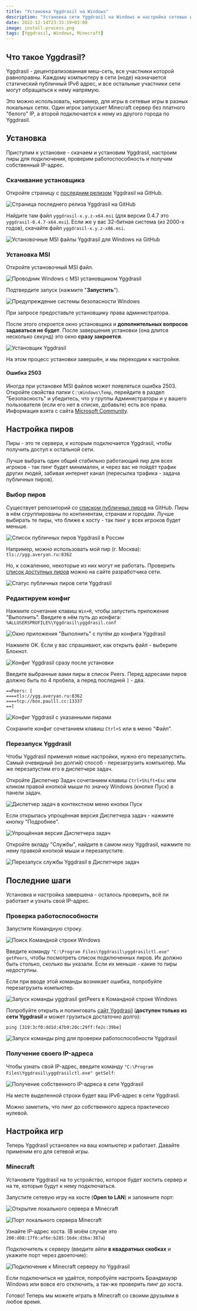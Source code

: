 ```yaml
---
title: "Установка Yggdrasil на Windows"
description: "Установка сети Yggdrasil на Windows и настройка сетевых игр"
date: 2022-12-14T23:33:19+03:00
image: install-process.png
tags: [Yggdrasil, Windows, Minecraft]
---
```


## Что такое Yggdrasil?

Yggdrasil - децентрализованная меш-сеть, все участники которой равноправны.
Каждому компьютеру в сети (ноде) назначается статический публичный IPv6 адрес, и
все остальные участники сети могут обращаться к нему напрямую.

Это можно использовать, например, для игры в сетевые игры в разных локальных
сетях. Один игрок запускает Minecraft сервер без платного "белого" IP, а второй
подключается к нему из другого города по Yggdrasil.

## Установка

Приступим к установке - скачаем и установим Yggdrasil, настроим пиры для
подключения, проверим работоспособность и получим собственный IP-адрес.

### Скачивание установщика

Откройте страницу с [последним
релизом](https://github.com/yggdrasil-network/yggdrasil-go/releases/latest)
Yggdrasil на GitHub.

![Страница последнего релиза Yggdrasil на GitHub](yggdrasil-releases.png)

Найдите там файл `yggdrasil-x.y.z-x64.msi` (для версии 0.4.7 это
`yggdrasil-0.4.7-x64.msi`). Если же у вас 32-битная система (из 2000-х годов),
скачайте файл `yggdrasil-x.y.z-x86.msi`.

![Установочные MSI файлы Yggdrasil для Windows на
GitHub](windows-installers.png)

### Установка MSI

Откройте установочный MSI файл.

![Проводник Windows с MSI установщиком Yggdrasil](open-yggdrasil-installer.png)

Подтвердите запуск (нажмите "**Запустить**").

![Предупреждение системы безопасности Windows](installer-security-warning.png)

При запросе предоставьте установщику права администратора.

После этого откроется окно установщика и **дополнительных вопросов задаваться не
будет**. После завершения установки (она длится несколько секунд) это окно
**сразу закроется**.

![Установщик Yggdrasil](install-process.png)

На этом процесс установки завершён, и мы переходим к настройке.

#### Ошибка 2503

Иногда при установке MSI файлов может появляться ошибка 2503. Откройте свойства
папки `C:\Windows\Temp`, перейдите в раздел "Безопасность" и убедитесь, что у
группы Администраторы и у вашего пользователя (если его нет в списке, добавьте)
есть все права. Информация взята с сайта [Microsoft
Community](https://answers.microsoft.com/en-us/windows/forum/all/error-code-2503-2502-when-installing-msi-file/0aa6840f-e625-4075-b1c5-051da100c151).

## Настройка пиров

Пиры - это те сервера, к которым подключается Yggdrasil, чтобы получить доступ к
остальной сети.

Лучше выбрать один общий стабильно работающий пир для всех игроков - так пинг
будет минимален, и через вас не пойдёт трафик других людей, забивая интернет
канал (пересылка трафика - задача публичных пиров).

### Выбор пиров

Существует репозиторий со [списком публичных
пиров](https://github.com/yggdrasil-network/public-peers) на GitHub. Пиры в нём
сгруппированы по континентам, странам и городам. Лучше выбирать те пиры, что
ближе к хосту - так пинг у всех игроков будет меньше.

![Список публичных пиров Yggdrasil в России](public-peers.png)

Например, можно использовать мой пир (г. Москва): `tls://ygg.averyan.ru:8362`

Но, к сожалению, некоторые из них могут не работать. Проверить [список доступных
пиров](https://publicpeers.neilalexander.dev/) можно на сайте разработчика сети.

![Статус публичных пиров сети Yggdrasil](peers-status.png)

### Редактируем конфиг

Нажмите сочетание клавиш `Win+R`, чтобы запустить приложение "Выполнить".
Введите в нём путь до конфига: `%ALLUSERSPROFILE%\Yggdrasil\yggdrasil.conf`

![Окно приложения "Выполнить" с путём до конфига Yggdrasil](open-config.png)

Нажмите OK. Если у вас спрашивают, как открыть файл - выберите Блокнот.

![Конфиг Yggdrasil сразу после установки](original-config.png)

Введите выбранные вами пиры в список Peers. Перед адресами пиров должно быть по
4 пробела, а перед последней `]` - два.

```
==Peers: [
====tls://ygg.averyan.ru:8362
====tcp://box.paulll.cc:13337
==]
```

![Конфиг Yggdrasil с указанными пирами](peers-config.png)

Сохраните конфиг сочетанием клавиш `Ctrl+S` или в меню "Файл".

### Перезапуск Yggdrasil

Чтобы Yggdrasil применил новые настройки, нужно его перезапустить. Самый
очевидный (но долгий) способ - перезагрузить компьютер. Мы же перезапустим его в
диспетчере задач.

Откройте Диспетчер Задач сочетанием клавиш `Ctrl+Shift+Esc` или кликом правой
кнопкой мыши по значку Windows (кнопке Пуск) в панели задач.

![Диспетчер задач в контекстном меню кнопки Пуск](open-task-manager.png)

Если открылась упрощённая версия Диспетчера задач - нажмите кнопку "Подробнее".

![Упрощённая версия Диспетчера задач](task-manager-mini.png)

Откройте вкладу "Службы", найдите в самом низу Yggdrasil, нажмите по нему
правкой кнопкой мыши и перезапустите.

![Перезапуск службы Yggdrasil в Диспетчере
задач](task-manager-restart-yggdrasil.png)

## Последние шаги

Установка и настройка завершена - осталось проверить, всё ли работает и узнать
свой IP-адрес.

### Проверка работоспособности

Запустите Командную строку.

![Поиск Командной строки Windows](open-cmd.png)

Введите команду `"C:\Program Files\Yggdrasil\yggdrasilctl.exe" getPeers`, чтобы
посмотреть список подключенных пиров. Их должно быть столько, сколько вы
указали. Если их меньше - какие то пиры недоступны.

Если при вводе этой команды возникает ошибка, попробуйте перезагрузить
компьютер.

![Запуск команды yggdrasil getPeers в Командной строке
Windows](cmd-getpeers.png)

Попробуйте открыть и попинговать [сайт
Yggdrasil](http://[319:3cf0:dd1d:47b9:20c:29ff:fe2c:39be]/) (**доступен только
из сети Yggdrasil** и может грузиться достаточно долго):

```
ping [319:3cf0:dd1d:47b9:20c:29ff:fe2c:39be]
```

![Запуск команды ping для проверки работоспособности Yggdrasil](cmd-ping.png)

### Получение своего IP-адреса

Чтобы узнать свой IP-адрес, введите команду `"C:\Program
Files\Yggdrasil\yggdrasilctl.exe" getSelf`:

![Получение собственного IP-адреса в сети Yggdrasil](cmd-getself.png)

На месте выделенной строки будет ваш IPv6-адрес в сети Yggdrasil.

Можно заметить, что пинг до собственного адреса практическо нулевой.

## Настройка игр

Теперь Yggdrasil установлен на ваш компьютер и работает. Давайте применим его
для сетевой игры.

### Minecraft

Установите Yggdrasil на то устройство, которое будет хостить сервер и на те,
которые будут к нему подключаться.

Запустите сетевую игру на хосте (**Open to LAN**) и запомните порт:

![Открытие локального сервера в Minecraft](minecraft-start-lan-game.png)

![Порт локального сервера Minecraft](minecraft-server-port.png)

Узнайте IP-адрес хоста. (В моём случае это
`200:d08:17f6:af6e:b285:16de:d3ba:387a`)

Подключитель к серверу (введите айпи **в квадратных скобках** и укажите порт
через двоеточие):

![Подключение к Minecraft серверу по Yggdrasil](minecraft-connect.png)

Если подключиться не удаётся, попробуйте настроить Брандмауэр Windows или вовсе
его отключить, а так-же проверить пинг до хоста.

Готово! Теперь мы можете играть в Minecraft со своими друзьями в любое время.
